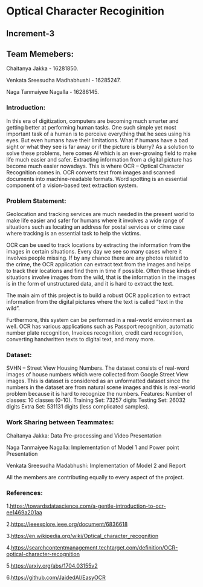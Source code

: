 # Optical Character Recoginition 

## Increment-3


## Team Memebers:

Chaitanya Jakka - 16281850.

Venkata Sreesudha Madhabhushi - 16285247.

Naga Tanmaiyee Nagalla - 16286145.


### Introduction:

In this era of digitization, computers are becoming much smarter and getting better at performing human tasks. One such simple yet most important task of a human is 
to perceive everything that he sees using his eyes. But even humans have their limitations. What if humans have a bad sight or what they see is far away or if the 
picture is blurry? As a solution to solve these problems, here comes AI which is an ever-growing field to make life much easier and safer. Extracting information 
from a digital picture has become much easier nowadays. This is where OCR – Optical Character Recognition comes in. OCR converts text from images and scanned 
documents into machine-readable formats. Word spotting is an essential component of a vision-based text extraction system. 

### Problem Statement:

Geolocation and tracking services are much needed in the present world to make life easier and safer for humans where it involves a wide range of situations such as locating an address for postal services or crime case where tracking is an essential task to help the victims. 

OCR can be used to track locations by extracting the information from the images in certain situations. Every day we see so many cases where it involves people missing. If by any chance there are any photos related to the crime, the OCR application can extract text from the images and helps to track their locations and find them in time if possible. Often these kinds of situations involve images from the wild, that is the information in the images is in the form of unstructured data, and it is hard to extract the text. 

The main aim of this project is to build a robust OCR application to extract information from the digital pictures where the text is called “text in the wild”.

Furthermore, this system can be performed in a real-world environment as well. OCR has various applications such as Passport recognition, automatic number plate recognition, Invoices recognition, credit card recognition, converting handwritten texts to digital text, and many more.



### Dataset:

SVHN – Street View Housing Numbers. The dataset consists of real-word images of house numbers which were collected from Google Street View images. This is dataset is considered as an unformatted dataset since the numbers in the dataset are from natural scene images and this is real-world problem because it is hard to recognize the numbers.
Features:
Number of classes: 10 classes (0-10).
Training Set: 73257 digits
Testing Set: 26032 digits
Extra Set: 531131 digits (less complicated samples).



### Work Sharing between Teammates:

Chaitanya Jakka: Data Pre-processing and Video Presentation

Naga Tanmaiyee Nagalla: Implementation of Model 1 and Power point Presentation

Venkata Sreesudha Madabhushi: Implementation of Model 2 and Report 

All the members are contributing equally to every aspect of the project.



### References:

1.https://towardsdatascience.com/a-gentle-introduction-to-ocr-ee1469a201aa

2.https://ieeexplore.ieee.org/document/6836618

3.https://en.wikipedia.org/wiki/Optical_character_recognition

4.https://searchcontentmanagement.techtarget.com/definition/OCR-optical-character-recognition

5.https://arxiv.org/abs/1704.03155v2

6.https://github.com/JaidedAI/EasyOCR





